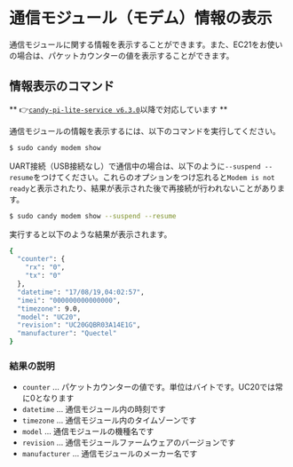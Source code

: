 <!-- toc -->

# 通信モジュール（モデム）情報の表示

通信モジュールに関する情報を表示することができます。また、EC21をお使いの場合は、パケットカウンターの値を表示することができます。

## 情報表示のコマンド

** 👉[`candy-pi-lite-service v6.3.0`](https://forums.candy-line.io/t/candy-pi-lite-v6-3-0)以降で対応しています **

通信モジュールの情報を表示するには、以下のコマンドを実行してください。

```bash
$ sudo candy modem show
```

UART接続（USB接続なし）で通信中の場合は、以下のように`--suspend --resume`をつけてください。これらのオプションをつけ忘れると`Modem is not ready`と表示されたり、結果が表示された後で再接続が行われないことがあります。

```bash
$ sudo candy modem show --suspend --resume
```

実行すると以下のような結果が表示されます。

```bash
{
  "counter": {
    "rx": "0",
    "tx": "0"
  },
  "datetime": "17/08/19,04:02:57",
  "imei": "000000000000000",
  "timezone": 9.0,
  "model": "UC20",
  "revision": "UC20GQBR03A14E1G",
  "manufacturer": "Quectel"
}
```

### 結果の説明

- `counter` ... パケットカウンターの値です。単位はバイトです。UC20では常に0となります
- `datetime` ... 通信モジュール内の時刻です
- `timezone` ... 通信モジュール内のタイムゾーンです
- `model` ... 通信モジュールの機種名です
- `revision` ... 通信モジュールファームウェアのバージョンです
- `manufacturer` ... 通信モジュールのメーカー名です
